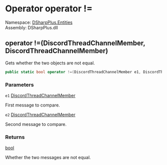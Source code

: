 # Operator operator \!=

Namespace: [DSharpPlus.Entities](DSharpPlus.Entities.md)  
Assembly: DSharpPlus.dll

## <a id="DSharpPlus_Entities_DiscordThreadChannelMember_op_Inequality_DSharpPlus_Entities_DiscordThreadChannelMember_DSharpPlus_Entities_DiscordThreadChannelMember_"></a>operator \!=\(DiscordThreadChannelMember, DiscordThreadChannelMember\)

Gets whether the two <xref href="DSharpPlus.Entities.DiscordThreadChannelMember" data-throw-if-not-resolved="false"></xref> objects are not equal.

```csharp
public static bool operator !=(DiscordThreadChannelMember e1, DiscordThreadChannelMember e2)
```

### Parameters

`e1` [DiscordThreadChannelMember](DSharpPlus.Entities.DiscordThreadChannelMember.md)

First message to compare.

`e2` [DiscordThreadChannelMember](DSharpPlus.Entities.DiscordThreadChannelMember.md)

Second message to compare.

### Returns

[bool](https://learn.microsoft.com/dotnet/api/system.boolean)

Whether the two messages are not equal.

